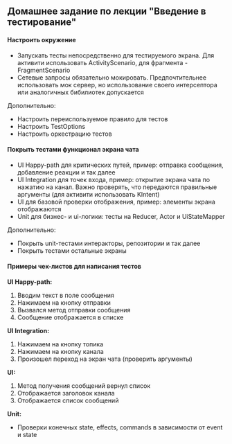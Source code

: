 ## Домашнее задание по лекции "Введение в тестирование"

#### Настроить окружение

- Запускать тесты непосредственно для тестируемого экрана. Для активити использовать ActivityScenario, для фрагмента - FragmentScenario
- Сетевые запросы обязательно мокировать. Предпочтительнее использовать мок сервер, но использование своего интерсептора или аналогичных бибилиотек допускается

Дополнительно:
- Настроить переиспользуемое правило для тестов
- Настроить TestOptions
- Настроить оркестрацию тестов

#### Покрыть тестами функционал экрана чата

- UI Happy-path для критических путей, пример: отправка сообщения, добавление реакции и так далее
- UI Integration для точек входа, пример: открытие экрана чата по нажатию на канал. Важно проверять, что передаются правильные аргументы (для активити использовать KIntent)
- UI для базовой проверки отображения, пример: элементы экрана отображаются
- Unit для бизнес- и ui-логики: тесты на Reducer, Actor и UiStateMapper

Дополнительно:
- Покрыть unit-тестами интеракторы, репозитории и так далее
- Покрыть тестами остальные экраны

#### Примеры чек-листов для написания тестов

**UI Happy-path:**

1. Вводим текст в поле сообщения
2. Нажимаем на кнопку отправки
3. Вызвался метод отправки сообщения
4. Сообщение отображается в списке

**UI Integration:**

1. Нажимаем на кнопку топика
2. Нажимаем на кнопку канала
3. Произошел переход на экран чата (проверить аргументы)

**UI:**

1. Метод получения сообщений вернул список
2. Отображается заголовок канала
3. Отображается список сообщений

**Unit:**

- Проверки конечных state, effects, commands в зависимости от event и state
